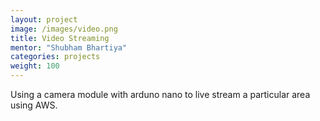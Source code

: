 ```yaml
---
layout: project
image: /images/video.png
title: Video Streaming
mentor: "Shubham Bhartiya"
categories: projects
weight: 100
---
```


Using a camera module with arduno nano to live stream a particular area using AWS.